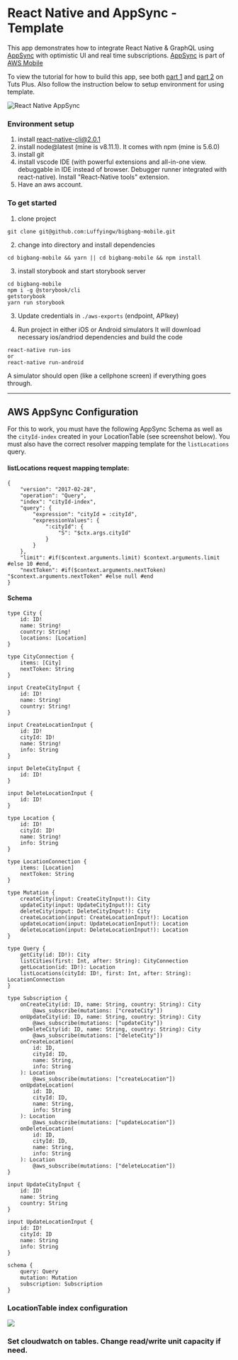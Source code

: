 # React Native and AppSync - Template

This app demonstrates how to integrate React Native & GraphQL using [AppSync](https://aws.amazon.com/appsync/) with optimistic UI and real time subscriptions.
[AppSync](https://aws.amazon.com/appsync/) is part of [AWS Mobile](https://aws.amazon.com/mobile/)

To view the tutorial for how to build this app, see both [part 1](https://code.tutsplus.com/tutorials/code-an-app-with-graphql-and-react-native--cms-30511) and [part 2](https://code.tutsplus.com/tutorials/code-an-app-with-graphql-react-native-and-aws-appsync-the-app--cms-30569) on Tuts Plus. Also follow the instruction below to setup environment for using template.

![React Native AppSync](https://i.imgur.com/X3zmWGS.jpg)

### Environment setup
1. install react-native-cli@2.0.1
2. install node@latest (mine is v8.11.1). It comes with npm (mine is 5.6.0)
3. install git
4. install vscode IDE (with powerful extensions and all-in-one view. debuggable in IDE instead of browser. Debugger runner integrated with react-native). Install "React-Native tools" extension.
5. Have an aws account.


### To get started    

1. clone project    

```
git clone git@github.com:Luffyingw/bigbang-mobile.git
```

2. change into directory and install dependencies    

```
cd bigbang-mobile && yarn || cd bigbang-mobile && npm install
```

3. install storybook and start storybook server
```
cd bigbang-mobile
npm i -g @storybook/cli
getstorybook
yarn run storybook
```

3. Update credentials in `./aws-exports` (endpoint, APIkey)   

4. Run project in either iOS or Android simulators 
It will download necessary ios/andriod dependencies and build the code
```
react-native run-ios 
or
react-native run-android
```
A simulator should open (like a cellphone screen) if everything goes through.


___



## AWS AppSync Configuration   

For this to work, you must have the following AppSync Schema as well as the `cityId-index` created in your LocationTable (see screenshot below). You must also have the correct resolver mapping template for the `listLocations` query.

#### listLocations request mapping template:    

```
{
    "version": "2017-02-28",
    "operation": "Query",
    "index": "cityId-index",
    "query": {
        "expression": "cityId = :cityId",
        "expressionValues": {
            ":cityId": {
                "S": "$ctx.args.cityId"
            }
        }
    },
    "limit": #if($context.arguments.limit) $context.arguments.limit #else 10 #end,
    "nextToken": #if($context.arguments.nextToken) "$context.arguments.nextToken" #else null #end
}
```

#### Schema    

```
type City {
	id: ID!
	name: String!
	country: String!
	locations: [Location]
}

type CityConnection {
	items: [City]
	nextToken: String
}

input CreateCityInput {
	id: ID!
	name: String!
	country: String!
}

input CreateLocationInput {
	id: ID!
	cityId: ID!
	name: String!
	info: String
}

input DeleteCityInput {
	id: ID!
}

input DeleteLocationInput {
	id: ID!
}

type Location {
	id: ID!
	cityId: ID!
	name: String!
	info: String
}

type LocationConnection {
	items: [Location]
	nextToken: String
}

type Mutation {
	createCity(input: CreateCityInput!): City
	updateCity(input: UpdateCityInput!): City
	deleteCity(input: DeleteCityInput!): City
	createLocation(input: CreateLocationInput!): Location
	updateLocation(input: UpdateLocationInput!): Location
	deleteLocation(input: DeleteLocationInput!): Location
}

type Query {
	getCity(id: ID!): City
	listCities(first: Int, after: String): CityConnection
	getLocation(id: ID!): Location
	listLocations(cityId: ID!, first: Int, after: String): LocationConnection
}

type Subscription {
	onCreateCity(id: ID, name: String, country: String): City
		@aws_subscribe(mutations: ["createCity"])
	onUpdateCity(id: ID, name: String, country: String): City
		@aws_subscribe(mutations: ["updateCity"])
	onDeleteCity(id: ID, name: String, country: String): City
		@aws_subscribe(mutations: ["deleteCity"])
	onCreateLocation(
		id: ID,
		cityId: ID,
		name: String,
		info: String
	): Location
		@aws_subscribe(mutations: ["createLocation"])
	onUpdateLocation(
		id: ID,
		cityId: ID,
		name: String,
		info: String
	): Location
		@aws_subscribe(mutations: ["updateLocation"])
	onDeleteLocation(
		id: ID,
		cityId: ID,
		name: String,
		info: String
	): Location
		@aws_subscribe(mutations: ["deleteLocation"])
}

input UpdateCityInput {
	id: ID!
	name: String
	country: String
}

input UpdateLocationInput {
	id: ID!
	cityId: ID
	name: String
	info: String
}

schema {
	query: Query
	mutation: Mutation
	subscription: Subscription
}
```

### LocationTable index configuration

![](https://i.imgur.com/W05xPFo.png)

### Set cloudwatch on tables. Change read/write unit capacity if need.
